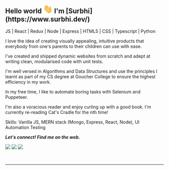 <h2> Hello world <img src="https://raw.githubusercontent.com/ABSphreak/ABSphreak/master/gifs/Hi.gif" width="30px"> I'm [Surbhi](https://www.surbhi.dev/)
</h2>
JS | React | Redux | Node | Express | HTML5 | CSS | Typescript | Python

I love the idea of creating visually appealing, intuitive products that everybody from one's parents to their children can use with ease. 

I've created and shipped dynamic websites from scratch and adept at writing clean, modularised code with unit tests. 

I'm well versed in Algorithms and Data Structures and use the principles I learnt as part of my CS degree at Goucher College to ensure the highest efficiency in my work.

In my free time, I like to automate boring tasks with Selenium and Puppeteer. 

I'm also a voracious reader and enjoy curling up with a good book. I'm currently re-reading Cat's Cradle for the nth time!

Skills: 
Vanilla JS, MERN stack (Mongo, Express, React, Node), UI Automation Testing 

  <b><i>Let's connect! Find me on the web.</i></b>

[<img height="30" src="https://img.shields.io/badge/twitter-%231DA1F2.svg?&style=for-the-badge&logo=twitter&logoColor=white" />][twitter]
[<img height="30" src = "https://img.shields.io/badge/gmail-c14438?&style=for-the-badge&logo=gmail&logoColor=white">][gmail] 
[<img height="30" src="https://img.shields.io/badge/linkedin-blue.svg?&style=for-the-badge&logo=linkedin&logoColor=white" />][LinkedIn]

<br />
<hr />

[twitter]: https://twitter.com/hellosurbhi
[gmail]: messagesurbhi@gmail.com
[linkedin]: https://www.linkedin.com/in/hellosurbhi/

